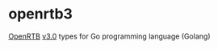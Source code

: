 # openrtb3

[OpenRTB](https://github.com/InteractiveAdvertisingBureau/openrtb) [v3.0](https://github.com/InteractiveAdvertisingBureau/openrtb/blob/master/OpenRTB%20v3.0%20FINAL.md) types for Go programming language (Golang)
